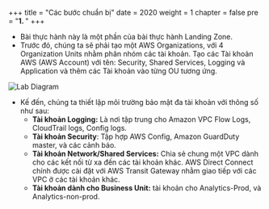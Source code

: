 +++
title = "Các bước chuẩn bị"
date = 2020
weight = 1
chapter = false
pre = "<b>1. </b>"
+++

+ Bài thực hành này là một phần của bài thực hành Landing Zone.
+ Trước đó, chúng ta sẽ phải tạo một AWS Organizations, với 4 Organization Units nhằm phân nhóm các tài khoản. Tạo các Tài khoản AWS (AWS Account) với tên: Security, Shared Services, Logging và Application và thêm các Tài khoản vào từng OU tương ứng.

![Lab Diagram](/images/1/1.png?width=60pc)

+ Kế đến, chúng ta thiết lập môi trường bảo mật đa tài khoản với thông số như sau:
	* **Tài khoản Logging:** Là nơi tập trung cho Amazon VPC Flow Logs, CloudTrail logs, Config logs.
	* **Tài khoản Security**: Tập hợp AWS Config, Amazon GuardDuty master, và các cảnh báo.
	* **Tài khoản Network/Shared Services:** Chia sẻ chung một VPC dành cho các kết nối từ xa đến các tài khoản khác. AWS Direct Connect chính được cài đặt với AWS Transit Gateway nhằm giao tiếp với các VPC ở các tài khoản khác.
	* **Tài khoản dành cho Business Unit:** tài khoản cho Analytics-Prod, và Analytics-non-prod.
